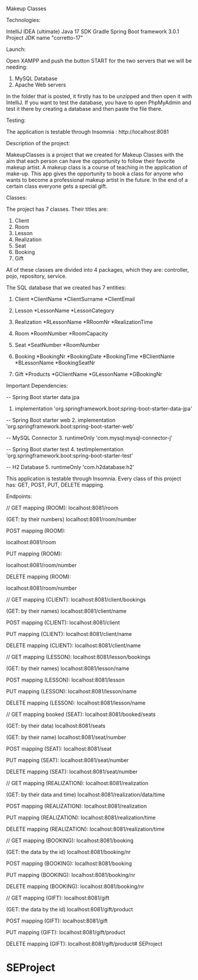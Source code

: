 
Makeup Classes

Technologies:

IntelliJ IDEA (ultimate)
Java 17 SDK
Gradle
Spring Boot framework 3.0.1
Project JDK name "corretto-17"

Launch:

Open XAMPP and push the button START for the two servers that we will be needing: 
1. MySQL Database
2. Apache Web servers

In the folder that is posted, it firstly has to be unzipped and then open it with IntelliJ. If you want to test the database, you have to open PhpMyAdmin and test it there by creating a database and then paste the file there.

Testing:

The application is testable through Insomnia : http://localhost:8081

Description of the project:

MakeupClasses is a project that we created for Makeup Classes with the aim that each person can have the opportunity to follow their favorite makeup artist. A makeup class is a course of teaching in the application of make-up. This app gives the opportunity to book a class for anyone who wants to become a professional makeup artist in the future. In the end of a certain class everyone gets a special gift. 

Classes:

The project has 7 classes. 
Their titles are: 
1. Client
2. Room
3. Lesson
4. Realization
5. Seat
6. Booking
7. Gift

All of these classes are divided into 4 packages, which they are: controller, pojo, repository, service.

The SQL database that we created has 7 entities:

1. Client
   *ClientName
   *ClientSurname
   *ClientEmail

2. Lesson
   *LessonName
   *LessonCategory

3. Realization
   *RLessonName
   *RRoomNr
   *RealizationTime

4. Room
   *RoomNumber
   *RoomCapacity

5. Seat
   *SeatNumber
   *RoomNumber

6. Booking
   *BookingNr
   *BookingDate
   *BookingTime
   *BClientName
   *BLessonName
   *BookingSeatNr

7. Gift
   *Products
   *GClientName
   *GLessonName
   *GBookingNr

Important Dependencies:

-- Spring Boot starter data jpa
1. implementation 'org.springframework.boot:spring-boot-starter-data-jpa'

-- Spring Boot starter web
2. implementation 'org.springframework.boot:spring-boot-starter-web'
  
-- MySQL Connector
3. runtimeOnly 'com.mysql:mysql-connector-j'

-- Spring Boot starter test
4. testImplementation 'org.springframework.boot:spring-boot-starter-test'

-- H2 Database
5. runtimeOnly 'com.h2database:h2'

This application is testable through Insomnia.
Every class of this project has: GET, POST, PUT, DELETE mapping.

Endpoints:


//
GET mapping (ROOM):
localhost:8081/room

(GET: by their numbers)
localhost:8081/room/number

POST mapping (ROOM):

localhost:8081/room

PUT mapping (ROOM):

localhost:8081/room/number

DELETE mapping (ROOM):

localhost:8081/room/number

//
GET mapping (CLIENT):
localhost:8081/client/bookings

(GET: by their names)
localhost:8081/client/name

POST mapping (CLIENT):
localhost:8081/client

PUT mapping (CLIENT):
localhost:8081/client/name

DELETE mapping (CLIENT):
localhost:8081/client/name


//
GET mapping (LESSON):
localhost:8081/lesson/bookings

(GET: by their names)
localhost:8081/lesson/name

POST mapping (LESSON):
localhost:8081/lesson

PUT mapping (LESSON):
localhost:8081/lesson/name

DELETE mapping (LESSON):
localhost:8081/lesson/name


//
GET mapping booked (SEAT):
localhost:8081/booked/seats

(GET: by their data)
localhost:8081/seats

(GET: by their name)
localhost:8081/seat/number

POST mapping (SEAT):
localhost:8081/seat

PUT mapping (SEAT):
localhost:8081/seat/number

DELETE mapping (SEAT):
localhost:8081/seat/number


//
GET mapping (REALIZATION):
localhost:8081/realization

(GET: by their data and time)
localhost:8081/realization/data/time

POST mapping (REALIZATION):
localhost:8081/realization

PUT mapping (REALIZATION):
localhost:8081/realization/time

DELETE mapping (REALIZATION):
localhost:8081/realization/time


//
GET mapping (BOOKING):
localhost:8081/booking

(GET: the data by the id)
localhost:8081/booking/nr

POST mapping (BOOKING):
localhost:8081/booking

PUT mapping (BOOKING):
localhost:8081/booking/nr

DELETE mapping (BOOKING):
localhost:8081/booking/nr

//
GET mapping (GIFT):
localhost:8081/gift

(GET: the data by the id)
localhost:8081/gift/product

POST mapping (GIFT):
localhost:8081/gift

PUT mapping (GIFT):
localhost:8081/gift/product

DELETE mapping (GIFT):
localhost:8081/gift/product# SEProject
# SEProject
